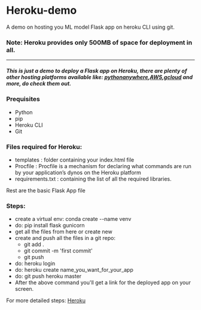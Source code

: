 # Heroku-demo
A demo on hosting you ML model Flask app on heroku CLI using git.
### Note: Heroku provides only 500MB of space for deployment in all. 

_______________________
##### This is just a demo to deploy a Flask app on Heroku, there are plenty of other hosting platforms available like: [pythonanywhere](https://www.pythonanywhere.com/),[AWS](https://aws.amazon.com/getting-started/hands-on/launch-an-app/),[gcloud](https://cloud.google.com/ai-platform/prediction/docs/deploying-models) and more, do check them out.

### Prequisites
- Python
- pip
- Heroku CLI
- Git

### Files required for Heroku:
- templates : folder containing your index.html file
- Procfile : Procfile is a mechanism for declaring what commands are run by your application’s dynos on the Heroku platform
- requirements.txt : containing the list of all the required libraries.

Rest are the basic Flask App file 

### Steps: 
- create a virtual env: conda create --name venv
- do: pip install flask gunicorn
- get all the files from here or create new
- create and push all the files in a git repo: 
  - git add . 
  - git commit -m 'first commit'
  - git push
- do: heroku login
- do: heroku create name_you_want_for_your_app
- do: git push heroku master
- After the above command you'll get a link for the deployed app on your screen.

For more detailed steps: [Heroku](https://www.geeksforgeeks.org/deploy-python-flask-app-on-heroku/) 

